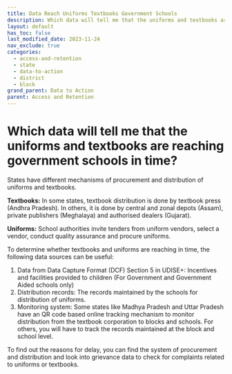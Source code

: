 ```yaml
---
title: Data Reach Uniforms Textbooks Government Schools
description: Which data will tell me that the uniforms and textbooks are reaching government schools in time?
layout: default
has_toc: false
last_modified_date: 2023-11-24
nav_exclude: true
categories:
  - access-and-retention
  - state
  - data-to-action
  - district
  - block
grand_parent: Data to Action
parent: Access and Retention
---
```

# Which data will tell me that the uniforms and textbooks are reaching government schools in time? 

States have different mechanisms of procurement and distribution of uniforms and textbooks. 

**Textbooks:** In some states, textbook distribution is done by textbook press (Andhra Pradesh). In others, it is done by central and zonal depots (Assam), private publishers (Meghalaya) and authorised dealers (Gujarat). 

**Uniforms:** School authorities invite tenders from uniform vendors, select a vendor, conduct quality assurance and procure uniforms. 

To determine whether textbooks and uniforms are reaching in time, the following data sources can be useful: 
1. Data from Data Capture Format (DCF) Section 5 in UDISE+: Incentives and facilities provided to children (For Government and Government Aided schools only) 
2. Distribution records: The records maintained by the schools for distribution of uniforms. 
3. Monitoring system: Some states like Madhya Pradesh and Uttar Pradesh have an QR code based online tracking mechanism to monitor distribution from the textbook corporation to blocks and schools. For others, you will have to track the records maintained at the block and school level.   

To find out the reasons for delay, you can find the system of procurement and distribution and look into grievance data to check for complaints related to uniforms or textbooks. 